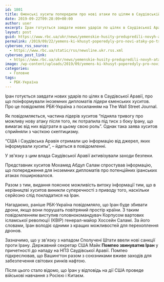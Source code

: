 ```yaml
---
id: 1801
title: Єменські хуситы попередили про нові атаки по цілям в Саудівській Аравії
date: 2019-09-22T09:28:09+00:00
author: user
excerpt: Іран готується завдати нових ударів по цілях в Саудівської Аравії, про що поінформували іноземних дипломатів лідери єменських хуситов. Про це повідомляє...
layout: post
guid: https://www.rbc.ua/ukr/news/yemenskie-husity-predupredili-novyh-atakah-1569143807.html
permalink: /2019/09/22/yemens-ki-khusyt-poperedyly-pro-novi-ataky-po-tsiliam-v-saudivs-kiy-aravii/
cyberseo_rss_source:
  - https://www.rbc.ua/static/rss/newsline.ukr.rss.xml
cyberseo_post_link:
  - https://www.rbc.ua/ukr/news/yemenskie-husity-predupredili-novyh-atakah-1569143807.html
image: /wp-content/uploads/2019/09/yemens-ki-khusyt-poperedyly-pro-novi-ataky-po-tsiliam-v-saudivs-kiy-aravii.jpg
categories:
  - Головне
tags:
  - РБК-Україна
---
```

Іран готується завдати нових ударів по цілях в Саудівської Аравії, про що поінформували іноземних дипломатів лідери єменських хуситов. Про це повідомляє РБК-Україна з посиланням на The Wall Street Journal.

Як повідомляється, частина лідерів хуситов &#8220;підняла тривогу про можливу нову атаку після того, як потрапила під тиск з боку Ірану, що вимагає від них відіграти в цьому свою роль&#8221;. Однак така заява хуситов сприйняли з часткою скептицизму.

&#8220;США і Саудівська Аравія отримали цю інформацію від джерел, яких інформували хуситы&#8221;, &#8211; йдеться в повідомленні.

У зв'язку з цим влада Саудівської Аравії активізували заходи безпеки.

Представник хуситов Мохамед Абдул Салам спростував інформацію, що попередження для іноземних дипломатів про потенційних іранських атаках поширювалося.

Разом з тим, видання пояснює можливість витоку інформації тим, що в керівництві хуситов виникли суперечності з приводу того, наскільки серйозно слід покладатися на Іран.

Нагадаємо, раніше РБК-Україна повідомляло, що Іран буде збивати дрони, якщо вони порушать повітряний простір країни. З таким повідомленням виступив головнокомандувач Корпусом вартових ісламської революції (КВІР) генерал-майор Хоссейн Саламі. За його словами, Іран володіє одними з кращих можливостей для перехоплення дронов.

Зазначимо, що у зв'язку з нападом Сполучені Штати ввели нові санкції проти Ірану. Державний секретар США Майк **Помпео звинуватив Іран** у причетності до нападу на НПЗ Саудівської Аравії. Помпео підкреслював, що Вашингтон разом з союзниками вживе заходів для забезпечення світових ринків нафтою.

Після цього стало відомо, що Іран у відповідь на дії США проведе військові навчання з Росією і Китаєм.